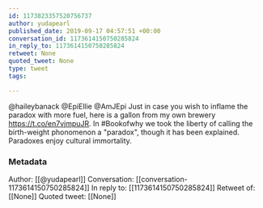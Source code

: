 ```yaml
---
id: 1173823357520756737
author: yudapearl
published_date: 2019-09-17 04:57:51 +00:00
conversation_id: 1173614150750285824
in_reply_to: 1173614150750285824
retweet: None
quoted_tweet: None
type: tweet
tags:

---
```


@haileybanack @EpiEllie @AmJEpi Just in case you wish to inflame the paradox with more fuel, here is a gallon from my own brewery https://t.co/en7vjmpuJR. In #Bookofwhy we took the liberty of calling the birth-weight phonomenon a "paradox", though it has been explained. Paradoxes enjoy cultural immortality.

### Metadata

Author: [[@yudapearl]]
Conversation: [[conversation-1173614150750285824]]
In reply to: [[1173614150750285824]]
Retweet of: [[None]]
Quoted tweet: [[None]]

